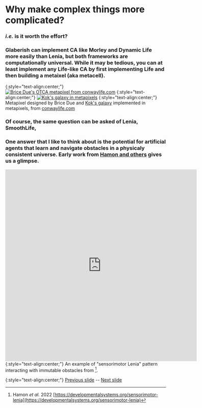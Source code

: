 # Why make complex things more complicated?

### _i.e._ is it worth the effort? 

### Glaberish can implement CA like Morley and Dynamic Life more easily than Lenia, but both frameworks are computationally universal. While it may be tedious, you can at least implement any Life-like CA by first implementing Life and then building a metaixel (aka metacell).

{:style="text-align:center;"}
[![Brice Due's OTCA metapixel from conwaylife.com](https://web.archive.org/web/20220228132429/https://conwaylife.com/w/images/3/3a/Otcametapixel.png)](https://conwaylife.com/wiki/OTCA_metapixel)
{:style="text-align:center;"}
[![Kok's galaxy in metapixels](https://web.archive.org/web/20220311083041/https://conwaylife.com/w/images/1/13/Otcametapixel_galaxy.png)](https://conwaylife.com/wiki/OTCA_metapixel)
{:style="text-align:center;"}
Metapixel designed by Brice Due and [Kok's galaxy](https://conwaylife.com/wiki/Kok's_galaxy) implemented in metapixels, from [conwaylife.com](https://conwaylife.com/wiki/OTCA_metapixel)

### Of course, the same question can be asked of Lenia, SmoothLife, 

### One answer that I like to think about is the potential for artificial agents that learn and navigate obstacles in a physicaly consistent universe. Early work from [Hamon and others](https://developmentalsystems.org/sensorimotor-lenia) gives us a glimpse. 


<embed src="https://web.archive.org/web/20220611163325/https://developmentalsystems.org/sensorimotor-lenia/public/resultObstacle.mp4" autostart="false" height="600" width="600" /></embed>
{:style="text-align:center;"}
An example of "sensorimotor Lenia" pattern interacting with immutable obstacles from [^Ha2021]. 


{:style="text-align:center;"}
[Previous slide](https://rivesunder.github.io/yuca/g_slide_001) -- [Next slide](https://rivesunder.github.io/yuca/g_slide_003)

[^Ha2021]: Hamon _et al._ 2022 [https://developmentalsystems.org/sensorimotor-lenia](https://developmentalsystems.org/sensorimotor-lenia)
